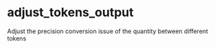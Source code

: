# adjust_tokens_output
Adjust the precision conversion issue of the quantity between different tokens
